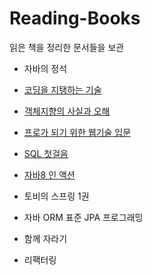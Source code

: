 # Reading-Books
읽은 책을 정리한 문서들을 보관


- 자바의 정석

- [코딩을 지탱하는 기술](https://github.com/os94/Reading-Books/blob/master/docs/%EC%BD%94%EB%94%A9%EC%9D%84%20%EC%A7%80%ED%83%B1%ED%95%98%EB%8A%94%20%EA%B8%B0%EC%88%A0.md)

- [객체지향의 사실과 오해](https://github.com/os94/Reading-Books/blob/master/docs/객체지향의%20사실과%20오해/객체지향의%20사실과%20오해.md)

- [프로가 되기 위한 웹기술 입문](https://github.com/os94/Reading-Books/blob/master/docs/%ED%94%84%EB%A1%9C%EA%B0%80%20%EB%90%98%EA%B8%B0%20%EC%9C%84%ED%95%9C%20%EC%9B%B9%EA%B8%B0%EC%88%A0%20%EC%9E%85%EB%AC%B8/%ED%94%84%EB%A1%9C%EA%B0%80%20%EB%90%98%EA%B8%B0%20%EC%9C%84%ED%95%9C%20%EC%9B%B9%EA%B8%B0%EC%88%A0%20%EC%9E%85%EB%AC%B8.md)

- [SQL 첫걸음](https://github.com/os94/Reading-Books/blob/master/docs/SQL%20%EC%B2%AB%EA%B1%B8%EC%9D%8C.md)

- [자바8 인 액션](https://github.com/os94/Reading-Books/tree/master/docs/Java%208%20in%20Action)

- 토비의 스프링 1권

- 자바 ORM 표준 JPA 프로그래밍

- 함께 자라기

- 리팩터링


